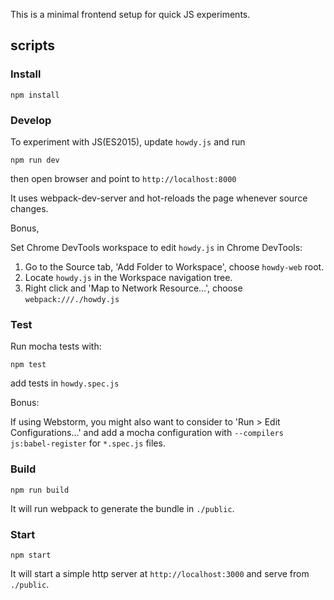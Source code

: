This is a minimal frontend setup for quick JS experiments.

## scripts
### Install
```
npm install
```

### Develop
To experiment with JS(ES2015), update `howdy.js` and run

```
npm run dev
```

then open browser and point to `http://localhost:8000`

It uses webpack-dev-server and hot-reloads the page whenever source changes.

Bonus,

Set Chrome DevTools workspace to edit `howdy.js` in Chrome DevTools:

1. Go to the Source tab, 'Add Folder to Workspace', choose `howdy-web` root.
2. Locate `howdy.js` in the Workspace navigation tree.
3. Right click and 'Map to Network Resource...', choose `webpack:///./howdy.js`


### Test
Run mocha tests with:

```
npm test
```

add tests in `howdy.spec.js`

Bonus:

If using Webstorm, you might also want to consider to 'Run > Edit Configurations...' and add a mocha configuration with `--compilers js:babel-register` for `*.spec.js` files.  


### Build
```
npm run build
```
It will run webpack to generate the bundle in `./public`. 

### Start
```
npm start
```

It will start a simple http server at `http://localhost:3000` and serve from `./public`.
